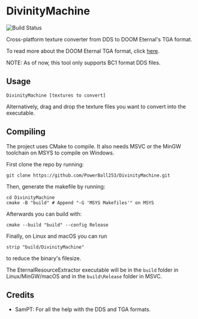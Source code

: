 # DivinityMachine

![Build Status](https://github.com/PowerBall253/DivinityMachine/actions/workflows/build.yml/badge.svg)

Cross-platform texture converter from DDS to DOOM Eternal's TGA format.

To read more about the DOOM Eternal TGA format, click [here](https://wiki.eternalmods.com/books/reverse-engineering-file-formats/page/tga-file-extension-bimage).

NOTE: As of now, this tool only supports BC1 format DDS files.

## Usage

```
DivinityMachine [textures to convert]
```

Alternatively, drag and drop the texture files you want to convert into the executable.

## Compiling

The project uses CMake to compile. It also needs MSVC or the MinGW toolchain on MSYS to compile on Windows.

First clone the repo by running:

```
git clone https://github.com/PowerBall253/DivinityMachine.git
```

Then, generate the makefile by running:

```
cd DivinityMachine
cmake -B "build" # Append "-G 'MSYS Makefiles'" on MSYS
```

Afterwards you can build with:

```
cmake --build "build" --config Release
```

Finally, on Linux and macOS you can run

```
strip "build/DivinityMachine"
```

to reduce the binary's filesize.

The EternalResourceExtractor executable will be in the `build` folder in Linux/MinGW/macOS and in the `build\Release` folder in MSVC.

## Credits

* SamPT: For all the help with the DDS and TGA formats.
